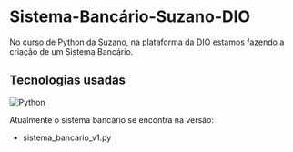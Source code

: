 # Sistema-Bancário-Suzano-DIO

No curso de Python da Suzano, na plataforma da DIO estamos fazendo a criação de um Sistema Bancário.

## Tecnologias usadas
![Python](https://img.shields.io/badge/python-3670A0?style=for-the-badge&logo=python&logoColor=ffdd54)

Atualmente o sistema bancário se encontra na versão:
- sistema_bancario_v1.py
